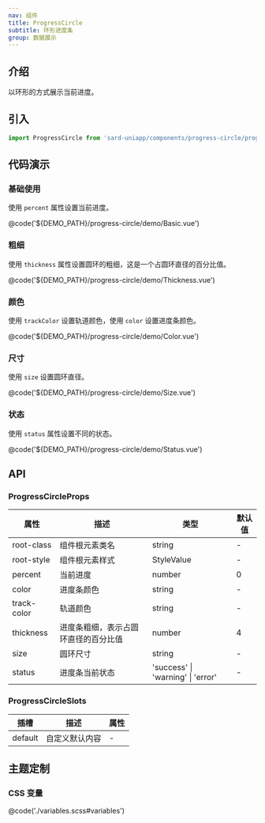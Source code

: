 ```yaml
---
nav: 组件
title: ProgressCircle
subtitle: 环形进度条
group: 数据展示
---
```


## 介绍

以环形的方式展示当前进度。

## 引入

```ts
import ProgressCircle from 'sard-uniapp/components/progress-circle/progress-circle.vue'
```

## 代码演示

### 基础使用

使用 `percent` 属性设置当前进度。

@code('${DEMO_PATH}/progress-circle/demo/Basic.vue')

### 粗细

使用 `thickness` 属性设置圆环的粗细，这是一个占圆环直径的百分比值。

@code('${DEMO_PATH}/progress-circle/demo/Thickness.vue')

### 颜色

使用 `trackColor` 设置轨道颜色，使用 `color` 设置进度条颜色。

@code('${DEMO_PATH}/progress-circle/demo/Color.vue')

### 尺寸

使用 `size` 设置圆环直径。

@code('${DEMO_PATH}/progress-circle/demo/Size.vue')

### 状态

使用 `status` 属性设置不同的状态。

@code('${DEMO_PATH}/progress-circle/demo/Status.vue')

## API

### ProgressCircleProps

| 属性        | 描述                                 | 类型                              | 默认值 |
| ----------- | ------------------------------------ | --------------------------------- | ------ |
| root-class  | 组件根元素类名                       | string                            | -      |
| root-style  | 组件根元素样式                       | StyleValue                        | -      |
| percent     | 当前进度                             | number                            | 0      |
| color       | 进度条颜色                           | string                            | -      |
| track-color | 轨道颜色                             | string                            | -      |
| thickness   | 进度条粗细，表示占圆环直径的百分比值 | number                            | 4      |
| size        | 圆环尺寸                             | string                            | -      |
| status      | 进度条当前状态                       | 'success' \| 'warning' \| 'error' | -      |

### ProgressCircleSlots

| 插槽    | 描述           | 属性 |
| ------- | -------------- | ---- |
| default | 自定义默认内容 | -    |

## 主题定制

### CSS 变量

@code('./variables.scss#variables')
